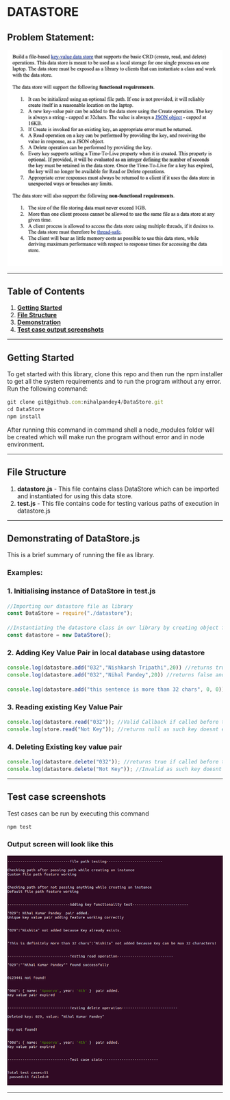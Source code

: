 # **DATASTORE**

## **Problem Statement:**

![Problem Statement](./Problem_Statement.jpg)

<hr>

## **Table of Contents** 

1. **[Getting Started](#gettingstarted)**<br>
2. **[File Structure](#filestructure)**<br>
3. **[Demonstration](#demonstration)**<br>
4. **[Test case output screenshots](#testcases)**<br>

<hr>

<a name = "gettingstarted"></a>

## **Getting Started**

To get started with this library, clone this repo and then run the npm installer to get all the system requirements and to run the program without any error.<br>
Run the following command: <br>

```Javascript
git clone git@github.com:nihalpandey4/DataStore.git
cd DataStore
npm install
```

After running this command in command shell a node_modules folder will be created which will make run the program without error and in node environment.

<hr>

<a name="filestructure"></a>

## **File Structure**

1. **datastore.js** - This file contains class DataStore which can be imported and instantiated for using this data store.
2. **test.js** - This file contains code for testing various paths of execution in datastore.js

<hr>

<a name = "demonstration"></a>

## **Demonstrating of DataStore.js**

This is a brief summary of running the file as library.

### Examples:

### 1. **Initialising instance of DataStore in test.js**

```javascript
//Importing our datastore file as library
const DataStore = require("./datastore");

//Instantiating the datastore class in our library by creating object for it.
const datastore = new DataStore();
```

### 2. **Adding Key Value Pair in local database using datastore**

```javascript
console.log(datastore.add("032","Nishkarsh Tripathi",20)) //returns true as record is created
console.log(datastore.add("032","Nihal Pandey",20)) //returns false and prints error to the console as key is already present

console.log(datastore.add("this sentence is more than 32 chars", 0, 0)); //Returns false and wont create as the key is not capped under 32 char
```

### 3. **Reading existing Key Value Pair**

```javascript
console.log(datastore.read("032")); //Valid Callback if called before time to live property 
console.log(store.read("Not Key")); //returns null as such key doesnt exist
```

### 4. **Deleting Existing key value pair**

```javascript
console.log(datastore.delete("032")); //returns true if called before time to live property
console.log(datastore.delete("Not Key")); //Invalid as such key doesnt exist
```

<hr>

<a name="testcases"></a>

## Test case screenshots

Test cases can be run by executing this command

```Javascript
npm test
```

### Output screen will look like this

![Test cases output](./testCases.png)

<hr>